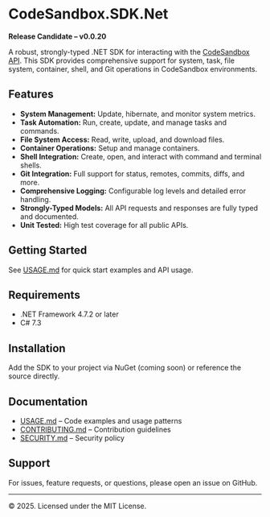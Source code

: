 # CodeSandbox.SDK.Net

**Release Candidate – v0.0.20**

A robust, strongly-typed .NET SDK for interacting with the [CodeSandbox API](https://codesandbox.io/). This SDK provides comprehensive support for system, task, file system, container, shell, and Git operations in CodeSandbox environments.

## Features

- **System Management:** Update, hibernate, and monitor system metrics.
- **Task Automation:** Run, create, update, and manage tasks and commands.
- **File System Access:** Read, write, upload, and download files.
- **Container Operations:** Setup and manage containers.
- **Shell Integration:** Create, open, and interact with command and terminal shells.
- **Git Integration:** Full support for status, remotes, commits, diffs, and more.
- **Comprehensive Logging:** Configurable log levels and detailed error handling.
- **Strongly-Typed Models:** All API requests and responses are fully typed and documented.
- **Unit Tested:** High test coverage for all public APIs.

## Getting Started

See [USAGE.md](USAGE.md) for quick start examples and API usage.

## Requirements

- .NET Framework 4.7.2 or later
- C# 7.3

## Installation

Add the SDK to your project via NuGet (coming soon) or reference the source directly.

## Documentation

- [USAGE.md](USAGE.md) – Code examples and usage patterns
- [CONTRIBUTING.md](CONTRIBUTING.md) – Contribution guidelines
- [SECURITY.md](SECURITY.md) – Security policy

## Support

For issues, feature requests, or questions, please open an issue on GitHub.

---

© 2025. Licensed under the MIT License.